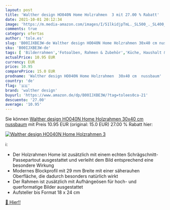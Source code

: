 ```yaml
---
layout: post
title: 'Walther design HO040N Home Holzrahmen  3 mit 27.00 % Rabatt'
date: 2021-10-01 20:12:34
image: 'https://m.media-amazon.com/images/I/51lkidjpTmL._SL500_._SL400_.jpg'
comments: true
category: ofertas
author: 'tole.es'
slug: 'B00IJXBE3W-de Walther design HO040N Home Holzrahmen 30x40 cm nussbaum'
sku: 'B00IJXBE3W-de'
tags: [ 'Bilderrahmen','Fotoalben, Rahmen & Zubehör','Küche, Haushalt & Wohnen','Wand- & Tischbilderrahmen','Wohnaccessoires & Deko','walther design', ]
actualPrice: 10.95 EUR
currency: EUR
price: 10.95
comparePrice: 15.0 EUR
prodname: 'Walther design HO040N Home Holzrahmen  30x40 cm  nussbaum'
country: 'de'
flag: '🇩🇪'
brand: 'walther design'
buyurl: 'https://www.amazon.de/dp/B00IJXBE3W/?tag=tolees0ca-21'
descuento: '27.00'
average: '10.95'
---
```


Sie können [Walther design HO040N Home Holzrahmen  30x40 cm  nussbaum](https://www.amazon.de/dp/B00IJXBE3W/?tag=tolees0ca-21) mit Preis 10.95 EUR (original: 15.0 EUR) 27.00 % Rabatt hier:

[![Walther design HO040N Home Holzrahmen  3](https://m.media-amazon.com/images/I/51lkidjpTmL._SL500_._SL400_.jpg)](https://www.amazon.de/dp/B00IJXBE3W/?tag=tolees0ca-21)

ℹ️:

- Der Holzrahmen Home ist zusätzlich mit einem echten Schrägschnitt-Passepartout ausgestattet und verleiht dem Bild entsprechend eine besondere Wirkung
- Modernes Blockprofil mit 29 mm Breite mit einer säherauhen Oberfläche, die dadurch besonders natürlich wirkt
- Der Rahmen ist zusätzlich mit Aufhängeösen für hoch- und querformatige Bilder ausgestattet
- Aufsteller bis Format 18 x 24 cm

[🛒 Hier!!](https://www.amazon.de/dp/B00IJXBE3W/?tag=tolees0ca-21)
